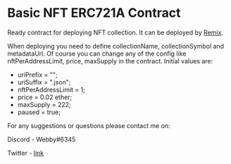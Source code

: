 # Basic NFT ERC721A Contract

Ready contract for deploying NFT collection.
It can be deployed by [Remix](https://remix.ethereum.org/).

When deploying you need to define collectionName, collectionSymbol and metadataUrl. 
Of course you can change any of the config like nftPerAddressLimit, price, maxSupply in the contract.
Initial values are:

- uriPrefix = "";
- uriSuffix = ".json";
- nftPerAddressLimit = 1;
- price = 0.02 ether;
- maxSupply = 222;
- paused = true;

For any suggestions or questions please contact me on:

Discord - Webby#6345

Twitter - [link](https://twitter.com/nft_webby)
